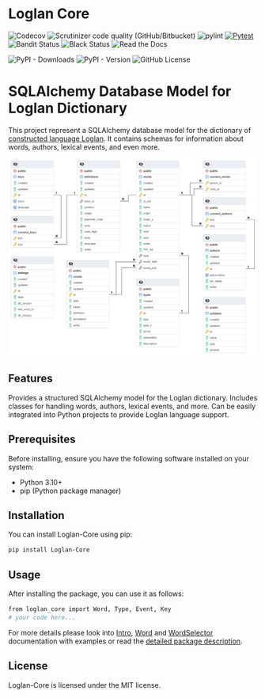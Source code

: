 # Loglan Core

![Codecov](https://img.shields.io/codecov/c/github/torrua/loglan_core?logo=Codecov&logoColor=%23F01F7A&label=codecov)
![Scrutinizer code quality (GitHub/Bitbucket)](https://img.shields.io/scrutinizer/quality/g/torrua/loglan_core/main?logo=Scrutinizer%20CI&logoColor=%238A9296&label=Scrutinizer%20CC&link=https%3A%2F%2Fscrutinizer-ci.com%2Fg%2Ftorrua%2Floglan_core%2F%3Fbranch%3Dmain)
![pylint](https://img.shields.io/badge/PyLint-10.00-brightgreen?logo=python&logoColor=white)
[![Pytest](https://github.com/torrua/loglan_core/actions/workflows/pytest.yml/badge.svg)](https://github.com/torrua/loglan_core/actions/workflows/pytest.yml)
![Bandit Status](https://img.shields.io/github/actions/workflow/status/torrua/loglan_core/bandit.yml?label=bandit)
![Black Status](https://img.shields.io/github/actions/workflow/status/torrua/loglan_core/black.yml?label=Black&labelColor=black)
![Read the Docs](https://img.shields.io/readthedocs/loglan-core?label=readthedocs&link=https%3A%2F%2Floglan-core.readthedocs.io%2Fen%2Flatest%2F)

![PyPI - Downloads](https://img.shields.io/pypi/dm/loglan_core?color=yellow)
![PyPI - Version](https://img.shields.io/pypi/v/loglan-core?logo=PyPi&logoColor=%23FFFFFF)
![GitHub License](https://img.shields.io/github/license/torrua/loglan_core)


# SQLAlchemy Database Model for Loglan Dictionary

This project represent a SQLAlchemy database model for the dictionary of [constructed language Loglan](http://www.loglan.org/). 
It contains schemas for information about words, authors, lexical events, and even more.

![SQL LOD Schema](.images/LOD.pgerd.png)

## Features
Provides a structured SQLAlchemy model for the Loglan dictionary.
Includes classes for handling words, authors, lexical events, and more.
Can be easily integrated into Python projects to provide Loglan language support.

## Prerequisites

Before installing, ensure you have the following software installed on your system:

- Python 3.10+
- pip (Python package manager)

## Installation
You can install Loglan-Core using pip:
```bash
pip install Loglan-Core
```

## Usage
After installing the package, you can use it as follows:

```bash
from loglan_core import Word, Type, Event, Key
# your code here...
```
For more details please look into [Intro](examples/intro.md), [Word](examples/word.md) and [WordSelector](examples/word_selector.md) documentation with examples or read the [detailed package description](https://loglan-core.readthedocs.io/en/latest/).

## License
Loglan-Core is licensed under the MIT license.